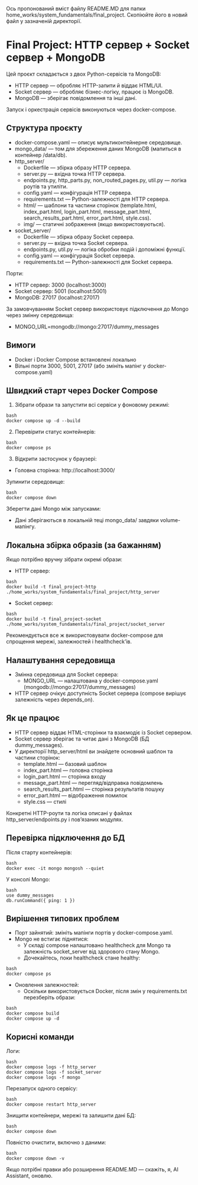 Ось пропонований вміст файлу README.MD для папки home_works/system_fundamentals/final_project. Скопіюйте його в новий файл у зазначеній директорії.

# Final Project: HTTP сервер + Socket сервер + MongoDB

Цей проєкт складається з двох Python-сервісів та MongoDB:
- HTTP сервер — обробляє HTTP-запити й віддає HTML/UI.
- Socket сервер — обробляє бізнес-логіку, працює із MongoDB.
- MongoDB — зберігає повідомлення та інші дані.

Запуск і оркестрація сервісів виконуються через docker-compose.

## Структура проєкту

- docker-compose.yaml — описує мультиконтейнерне середовище.
- mongo_data/ — том для збереження даних MongoDB (мапиться в контейнер /data/db).
- http_server/
  - Dockerfile — збірка образу HTTP сервера.
  - server.py — вхідна точка HTTP сервера.
  - endpoints.py, http_parts.py, non_routed_pages.py, util.py — логіка роутів та утиліти.
  - config.yaml — конфігурація HTTP сервера.
  - requirements.txt — Python-залежності для HTTP сервера.
  - html/ — шаблони та частини сторінок (template.html, index_part.html, login_part.html, message_part.html, search_results_part.html, error_part.html, style.css).
  - img/ — статичні зображення (якщо використовуються).
- socket_server/
  - Dockerfile — збірка образу Socket сервера.
  - server.py — вхідна точка Socket сервера.
  - endpoints.py, util.py — логіка обробки подій і допоміжні функції.
  - config.yaml — конфігурація Socket сервера.
  - requirements.txt — Python-залежності для Socket сервера.

Порти:
- HTTP сервер: 3000 (localhost:3000)
- Socket сервер: 5001 (localhost:5001)
- MongoDB: 27017 (localhost:27017)

За замовчуванням Socket сервер використовує підключення до Mongo через змінну середовища:
- MONGO_URL=mongodb://mongo:27017/dummy_messages

## Вимоги

- Docker і Docker Compose встановлені локально
- Вільні порти 3000, 5001, 27017 (або змініть мапінг у docker-compose.yaml)

## Швидкий старт через Docker Compose

1) Зібрати образи та запустити всі сервіси у фоновому режимі:
```shell script
bash
docker compose up -d --build
```


2) Перевірити статус контейнерів:
```shell script
bash
docker compose ps
```


3) Відкрити застосунок у браузері:
- Головна сторінка: http://localhost:3000/

Зупинити середовище:
```shell script
bash
docker compose down
```


Зберегти дані Mongo між запусками:
- Дані зберігаються в локальній теці mongo_data/ завдяки volume-мапінгу.

## Локальна збірка образів (за бажанням)

Якщо потрібно вручну зібрати окремі образи:

- HTTP сервер:
```shell script
bash
docker build -t final_project-http ./home_works/system_fundamentals/final_project/http_server
```


- Socket сервер:
```shell script
bash
docker build -t final_project-socket ./home_works/system_fundamentals/final_project/socket_server
```


Рекомендується все ж використовувати docker-compose для спрощення мережі, залежностей і healthcheck’ів.

## Налаштування середовища

- Змінна середовища для Socket сервера:
  - MONGO_URL — налаштована у docker-compose.yaml (mongodb://mongo:27017/dummy_messages)
- HTTP сервер очікує доступність Socket сервера (compose вирішує залежність через depends_on).

## Як це працює

- HTTP сервер віддає HTML-сторінки та взаємодіє із Socket сервером.
- Socket сервер зберігає та читає дані з MongoDB (БД dummy_messages).
- У директорії http_server/html ви знайдете основний шаблон та частини сторінок:
  - template.html — базовий шаблон
  - index_part.html — головна сторінка
  - login_part.html — сторінка входу
  - message_part.html — перегляд/відправка повідомлень
  - search_results_part.html — сторінка результатів пошуку
  - error_part.html — відображення помилок
  - style.css — стилі

Конкретні HTTP-роути та логіка описані у файлах http_server/endpoints.py і пов’язаних модулях.

## Перевірка підключення до БД

Після старту контейнерів:
```shell script
bash
docker exec -it mongo mongosh --quiet
```

У консолі Mongo:
```shell script
bash
use dummy_messages
db.runCommand({ ping: 1 })
```


## Вирішення типових проблем

- Порт зайнятий: змініть мапінги портів у docker-compose.yaml.
- Mongo не встигає піднятися:
  - У складі compose налаштовано healthcheck для Mongo та залежність socket_server від здорового стану Mongo.
  - Дочекайтесь, поки healthcheck стане healthy:
```shell script
bash
docker compose ps
```

- Оновлення залежностей:
  - Оскільки використовується Docker, після змін у requirements.txt перезберіть образи:
```shell script
bash
docker compose build
docker compose up -d
```


## Корисні команди

Логи:
```shell script
bash
docker compose logs -f http_server
docker compose logs -f socket_server
docker compose logs -f mongo
```


Перезапуск одного сервісу:
```shell script
bash
docker compose restart http_server
```


Знищити контейнери, мережі та залишити дані БД:
```shell script
bash
docker compose down
```


Повністю очистити, включно з даними:
```shell script
bash
docker compose down -v
```


Якщо потрібні правки або розширення README.MD — скажіть, я, AI Assistant, оновлю.